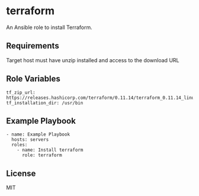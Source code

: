 terraform
===

An Ansible role to install Terraform.

Requirements
------------

Target host must have unzip installed and access to the download URL

Role Variables
--------------

    tf_zip_url: https://releases.hashicorp.com/terraform/0.11.14/terraform_0.11.14_linux_amd64.zip
    tf_installation_dir: /usr/bin

Example Playbook
----------------

    - name: Example Playbook
      hosts: servers
      roles:
        - name: Install terraform
          role: terraform

License
-------

MIT

